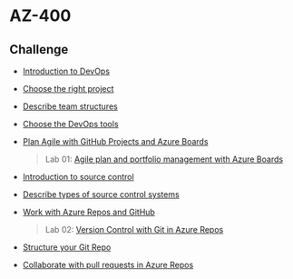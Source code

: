 # AZ-400

## Challenge

- [Introduction to DevOps](https://learn.microsoft.com/en-us/training/modules/introduction-to-devops/)

- [Choose the right project](https://learn.microsoft.com/en-us/training/modules/choose-right-project/)

- [Describe team structures](https://learn.microsoft.com/en-us/training/modules/describe-team-structures/)

- [Choose the DevOps tools](https://learn.microsoft.com/en-us/training/modules/migrate-to-devops)

- [Plan Agile with GitHub Projects and Azure Boards](https://learn.microsoft.com/en-us/training/modules/plan-agile-github-projects-azure-boards)

  > Lab 01:
  > [Agile plan and portfolio management with Azure Boards](https://learn.microsoft.com/en-us/training/modules/plan-agile-github-projects-azure-boards/9-agile-plan-portfolio-management-azure-boards)

- [Introduction to source control](https://learn.microsoft.com/en-us/training/modules/introduction-to-source-control/)

- [Describe types of source control systems](https://learn.microsoft.com/en-us/training/modules/describe-types-of-source-control-systems/)

- [Work with Azure Repos and GitHub](https://learn.microsoft.com/en-us/training/modules/work-azure-repos-github/)

  > Lab 02:
  > [Version Control with Git in Azure Repos](https://learn.microsoft.com/en-us/training/modules/work-azure-repos-github/7-version-control-git-azure-repos)

- [Structure your Git Repo](https://learn.microsoft.com/en-us/training/modules/structure-your-git-repo/)

- [Collaborate with pull requests in Azure Repos](https://learn.microsoft.com/en-us/training/modules/collaborate-pull-requests-azure-repos/)
